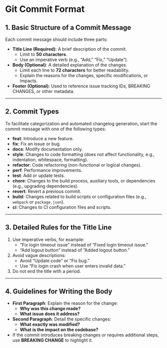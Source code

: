 # Git Commit Format

## 1. Basic Structure of a Commit Message

Each commit message should include three parts:

- **Title Line (Required)**: A brief description of the commit.
  - Limit to **50 characters**.
  - Use an imperative verb (e.g., “Add,” “Fix,” “Update”).
- **Body (Optional)**: A detailed explanation of the changes.
  - Limit each line to **72 characters** for better readability.
  - Explain the reasons for the changes, specific modifications, or impacts.
- **Footer (Optional)**: Used to reference issue tracking IDs, BREAKING CHANGES, or other metadata.

---

## 2. Commit Types

To facilitate categorization and automated changelog generation, start the commit message with one of the following types:

- **feat**: Introduce a new feature.
- **fix**: Fix an issue or bug.
- **docs**: Modify documentation only.
- **style**: Changes to code formatting (does not affect functionality, e.g., indentation, whitespace, formatting).
- **refactor**: Code refactoring (non-functional or logical changes).
- **perf**: Performance improvements.
- **test**: Add or update tests.
- **chore**: Changes to the build process, auxiliary tools, or dependencies (e.g., upgrading dependencies).
- **revert**: Revert a previous commit.
- **build**: Changes related to build scripts or configuration files (e.g., `webpack` or `package.json`).
- **ci**: Changes to CI configuration files and scripts.

---

## 3. Detailed Rules for the Title Line

1. Use imperative verbs, for example:
   - “Fix login timeout issue” instead of “Fixed login timeout issue.”
   - “Add logout button” instead of “Added logout button.”
2. Avoid vague descriptions:
   - Avoid “Update code” or “Fix bug.”
   - Use “Fix login crash when user enters invalid data.”
3. Do not end the title with a period.

---

## 4. Guidelines for Writing the Body

- **First Paragraph**: Explain the reason for the change:
  - **Why was this change made?**
  - **What issue does it address?**
- **Second Paragraph**: Detail the specific changes:
  - **What exactly was modified?**
  - **What is the impact on the codebase?**
- If the commit introduces breaking changes or requires additional steps, use **BREAKING CHANGE** to highlight it.
